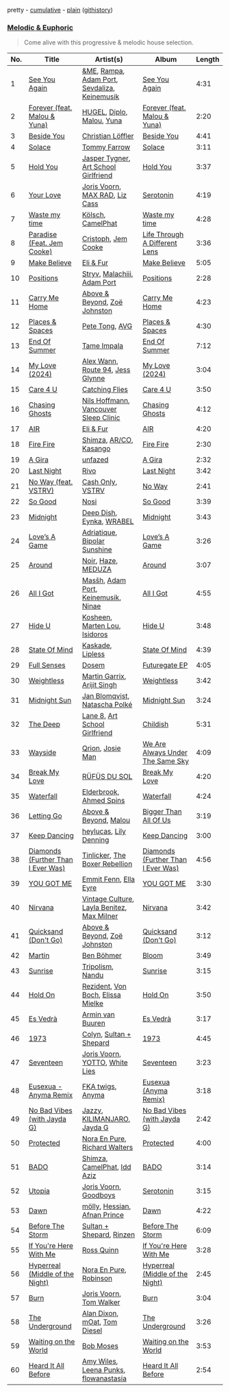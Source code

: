pretty - [cumulative](/playlists/cumulative/Melodic%20&%20Euphoric.md) - [plain](/playlists/plain/37i9dQZF1DWTiVLKoHQ1yC) ([githistory](https://github.githistory.xyz/vitokorn/spotify-playlist-archive/blob/master/playlists/plain/37i9dQZF1DWTiVLKoHQ1yC))
### [Melodic & Euphoric](https://open.spotify.com/playlist/37i9dQZF1DWTiVLKoHQ1yC)

> Come alive with this progressive & melodic house selection.

| No. | Title | Artist(s) | Album | Length |
|---|---|---|---|---|
| 1 | [See You Again](https://open.spotify.com/track/56UAYL2z5DZoj6qJXGrQsA) | [&ME](https://open.spotify.com/artist/5mIowAJMp7RKNheelruV5z), [Rampa](https://open.spotify.com/artist/08jywfUS0hp8XYlYs0cvz8), [Adam Port](https://open.spotify.com/artist/2loEsOijJ6XiGzWYFXMIRk), [Sevdaliza](https://open.spotify.com/artist/5MraexJKZDrQYzS98kNwie), [Keinemusik](https://open.spotify.com/artist/26WKgv73kRHD0gEDKD1i8j) | [See You Again](https://open.spotify.com/album/6k4dxoY6e4bis3BHs2C52x) | 4:31 |
| 2 | [Forever (feat. Malou & Yuna)](https://open.spotify.com/track/0WS1qLcXKsCGt5e3dqq30S) | [HUGEL](https://open.spotify.com/artist/5PlfkPxwCpRRWQJBxCa0By), [Diplo](https://open.spotify.com/artist/5fMUXHkw8R8eOP2RNVYEZX), [Malou](https://open.spotify.com/artist/5mU7ohKXRejACFS8eZIixp), [Yuna](https://open.spotify.com/artist/3kHVioJpVxlazAAKQ64pC1) | [Forever (feat. Malou & Yuna)](https://open.spotify.com/album/4nXpTQXjFGtB5n3vC76IBR) | 2:20 |
| 3 | [Beside You](https://open.spotify.com/track/2WfIJfd9wigShyjbYUtdVD) | [Christian Löffler](https://open.spotify.com/artist/3tSvlEzeDnVbQJBTkIA6nO) | [Beside You](https://open.spotify.com/album/5DsgwQLhj3D4vGCPAjkbSS) | 4:41 |
| 4 | [Solace](https://open.spotify.com/track/4BNe5zr3vPLB8hgT5cwKKY) | [Tommy Farrow](https://open.spotify.com/artist/48PJbNNOaXy5gbHGHlar5T) | [Solace](https://open.spotify.com/album/10TASq1hI0uDw6T8A3bohM) | 3:11 |
| 5 | [Hold You](https://open.spotify.com/track/42sEy8EwRIzAMQk5pACbcr) | [Jasper Tygner](https://open.spotify.com/artist/2D7akgJBXcsp8Y2FKdPJCh), [Art School Girlfriend](https://open.spotify.com/artist/3rtvvt1kuQ4luEWq8epaHD) | [Hold You](https://open.spotify.com/album/3tVg0WYwk5drh3NyXqJm8l) | 3:37 |
| 6 | [Your Love](https://open.spotify.com/track/4uleXVmy29pPsBAuTpIjMt) | [Joris Voorn](https://open.spotify.com/artist/4jGpKAmwvU263l0tUh4xKU), [MAX RAD](https://open.spotify.com/artist/2Igm79AVp3dCbQhfF6I60Z), [Liz Cass](https://open.spotify.com/artist/0erHD7VN4kx2WwPg8w53kp) | [Serotonin](https://open.spotify.com/album/1fMbI7RSc0nbFMJPAVWx6l) | 4:19 |
| 7 | [Waste my time](https://open.spotify.com/track/4xCLq4cUWXD5FZS7sRImSL) | [Kölsch](https://open.spotify.com/artist/2D9Oe8R9UhbMvFAsMJpXj0), [CamelPhat](https://open.spotify.com/artist/240wlM8vDrf6S4zCyzGj2W) | [Waste my time](https://open.spotify.com/album/3VsSZzexEbHqQu1hfDrpEY) | 4:28 |
| 8 | [Paradise (Feat. Jem Cooke)](https://open.spotify.com/track/6IB7ACtFpfxFbUR06pA7Xc) | [Cristoph](https://open.spotify.com/artist/532SqCIYmJyXEdEiCJLgYG), [Jem Cooke](https://open.spotify.com/artist/0AkL5tzM3UsDlWak9E0OwH) | [Life Through A Different Lens](https://open.spotify.com/album/4qkVLM1dHnydhcWUOg6U4A) | 3:36 |
| 9 | [Make Believe](https://open.spotify.com/track/1nEDMIR5oi1bLxzRnZgkGo) | [Eli & Fur](https://open.spotify.com/artist/5CkVLGKUJkIc1pmSk10QP4) | [Make Believe](https://open.spotify.com/album/5RxsBzZ4GDZ3khKSeKERdv) | 5:05 |
| 10 | [Positions](https://open.spotify.com/track/3nnStd7PMGgrN0tfmdhv3j) | [Stryv](https://open.spotify.com/artist/6XjgqvaVLUib6lCerbZrYD), [Malachiii](https://open.spotify.com/artist/37lTKHi901VnwngQ7C8noT), [Adam Port](https://open.spotify.com/artist/2loEsOijJ6XiGzWYFXMIRk) | [Positions](https://open.spotify.com/album/3PrRNJ8J2SsqlPjjNvDeah) | 2:28 |
| 11 | [Carry Me Home](https://open.spotify.com/track/0lbDwXKepk4wbsklVuUJMs) | [Above & Beyond](https://open.spotify.com/artist/10gzBoINW3cLJfZUka8Zoe), [Zoë Johnston](https://open.spotify.com/artist/3dWyWwLvZWsWtXZHhmAiFL) | [Carry Me Home](https://open.spotify.com/album/04lXOT3XeBqnKkuQlslh9e) | 4:23 |
| 12 | [Places & Spaces](https://open.spotify.com/track/5ZibjIUUEsl7NKwbAHYAjL) | [Pete Tong](https://open.spotify.com/artist/6n1t55WMsSIUFHrAL4mUsB), [AVG](https://open.spotify.com/artist/0CxqFWFFJmjGVdphWpJhxo) | [Places & Spaces](https://open.spotify.com/album/4eJFOr28wLZ0jwMWgEnFt9) | 4:30 |
| 13 | [End Of Summer](https://open.spotify.com/track/1Iw5iLfAwDvS6frI82gMoV) | [Tame Impala](https://open.spotify.com/artist/5INjqkS1o8h1imAzPqGZBb) | [End Of Summer](https://open.spotify.com/album/3kgOKo0TlU22INB7U0Rqdj) | 7:12 |
| 14 | [My Love (2024)](https://open.spotify.com/track/2nljjiWhzVIugb5vgEMQQk) | [Alex Wann](https://open.spotify.com/artist/6PTNNcLg90Kkl89JcEwKhT), [Route 94](https://open.spotify.com/artist/1dgdvbogmctybPrGEcnYf6), [Jess Glynne](https://open.spotify.com/artist/4ScCswdRlyA23odg9thgIO) | [My Love (2024)](https://open.spotify.com/album/73PdhRzMikkkImZ4qHOzZ3) | 3:04 |
| 15 | [Care 4 U](https://open.spotify.com/track/0HyeHFftm2QGWsp3yuF0Bp) | [Catching Flies](https://open.spotify.com/artist/4zAOqBfNLyWFvj1e3yvypJ) | [Care 4 U](https://open.spotify.com/album/1Tgs6XBRjJZwsxhon8yDXl) | 3:50 |
| 16 | [Chasing Ghosts](https://open.spotify.com/track/4uzqcDlCOl0et4pGtfkka5) | [Nils Hoffmann](https://open.spotify.com/artist/6sOEMfvCfHQ9dhSWyamXVb), [Vancouver Sleep Clinic](https://open.spotify.com/artist/77BznF1Dr1k5KyEZ6Nn3jB) | [Chasing Ghosts](https://open.spotify.com/album/6SjsSADxNyzHxGbh0qQfq4) | 4:12 |
| 17 | [AIR](https://open.spotify.com/track/3gSIjJhFk9GjUsgD7QjdrF) | [Eli & Fur](https://open.spotify.com/artist/5CkVLGKUJkIc1pmSk10QP4) | [AIR](https://open.spotify.com/album/18gB7JgKL82pJ2SVBsNL2T) | 4:20 |
| 18 | [Fire Fire](https://open.spotify.com/track/35dt2bP4CcBzepyufQbvYZ) | [Shimza](https://open.spotify.com/artist/0WHbjg8hVel1R9kq5794HX), [AR/CO](https://open.spotify.com/artist/7mGI9Sd66FqHjIkwzkgbG7), [Kasango](https://open.spotify.com/artist/3jteNJj8zf2v4qYMGDXa8r) | [Fire Fire](https://open.spotify.com/album/7rIqdKsiVJ2ZAHtxFJm6jf) | 2:30 |
| 19 | [A Gira](https://open.spotify.com/track/5QwJtoSfJqEPHlNCm46uex) | [unfazed](https://open.spotify.com/artist/6Wum1TGlR5ndmClcDmHeg0) | [A Gira](https://open.spotify.com/album/2rC25GOtlshiG5XOkXIh1E) | 2:32 |
| 20 | [Last Night](https://open.spotify.com/track/2fr3zUXQFLztUhpfBu6Wpq) | [Rivo](https://open.spotify.com/artist/2NrprO4CludRmaWtpqud10) | [Last Night](https://open.spotify.com/album/61FSTdvDNl2fNqdGKTrXib) | 3:42 |
| 21 | [No Way (feat. VSTRV)](https://open.spotify.com/track/6P6QpKhOiESf2YvyNYzkkl) | [Cash Only](https://open.spotify.com/artist/3YCvK0FOrGJifQmDc12PVE), [VSTRV](https://open.spotify.com/artist/463HBoPaLcwXy2xva2BP30) | [No Way](https://open.spotify.com/album/2RLmwbB9aPbkkpgdcvwQTq) | 2:41 |
| 22 | [So Good](https://open.spotify.com/track/2S9jqUEI9fiDNtSH707KR4) | [Nosi](https://open.spotify.com/artist/4XECs6DHU3xRrr0uydWY2R) | [So Good](https://open.spotify.com/album/4XdGFi19TK15rVAH9MiFBE) | 3:39 |
| 23 | [Midnight](https://open.spotify.com/track/4gqpWEfLRR1cldkjN1mh5q) | [Deep Dish](https://open.spotify.com/artist/720JYpdCgHuTmDeryW0wEA), [Eynka](https://open.spotify.com/artist/0yG65Hobg0EEGfxqfFq4Jg), [WRABEL](https://open.spotify.com/artist/7r2uG6BlFXKcwmh9ItqlII) | [Midnight](https://open.spotify.com/album/78SHmchzpBWJ9Gt3bLL5CI) | 3:43 |
| 24 | [Love’s A Game](https://open.spotify.com/track/0ytQmrJaRbb6Ogw1C55sV5) | [Adriatique](https://open.spotify.com/artist/02DWGcShQivFepRvGJ7xhB), [Bipolar Sunshine](https://open.spotify.com/artist/0CjWKoS55T7DOt0HJuwF1H) | [Love’s A Game](https://open.spotify.com/album/0OuwtqtwwnHQRwwwJ2Kdcd) | 3:26 |
| 25 | [Around](https://open.spotify.com/track/0qDYl6Bj6oTuaBLNKZfuHb) | [Noir](https://open.spotify.com/artist/2rHW9XpYMGsHj7BmAOSmr9), [Haze](https://open.spotify.com/artist/339nH3LvJ62PHz7OXYAYwd), [MEDUZA](https://open.spotify.com/artist/0xRXCcSX89eobfrshSVdyu) | [Around](https://open.spotify.com/album/4ANmjIhAGKLPOl9F3NrqWC) | 3:07 |
| 26 | [All I Got](https://open.spotify.com/track/2LMK2xLfWLKbfjZgtBWByM) | [Masšh](https://open.spotify.com/artist/6QRqfE9Na7BRYG1mxRYqGs), [Adam Port](https://open.spotify.com/artist/2loEsOijJ6XiGzWYFXMIRk), [Keinemusik](https://open.spotify.com/artist/26WKgv73kRHD0gEDKD1i8j), [Ninae](https://open.spotify.com/artist/5aTBULJ6efMF1VyzcxMXa6) | [All I Got](https://open.spotify.com/album/7Mmq6Qpis7mg3g8j4uzBTL) | 4:55 |
| 27 | [Hide U](https://open.spotify.com/track/4V5CI7i0zZJxXUgwzfjuDI) | [Kosheen](https://open.spotify.com/artist/5squ8uM6fhMQY71t9xobJC), [Marten Lou](https://open.spotify.com/artist/7MmHXD2ESooP0XdgrVuKTK), [Isidoros](https://open.spotify.com/artist/7mruJTmwlBJyHBAdnMtCrb) | [Hide U](https://open.spotify.com/album/1M1V1AUFqCvUMqREoveuAG) | 3:48 |
| 28 | [State Of Mind](https://open.spotify.com/track/769a3KrWIeyqIeAsKSyq2Y) | [Kaskade](https://open.spotify.com/artist/6TQj5BFPooTa08A7pk8AQ1), [Lipless](https://open.spotify.com/artist/0XmmX4fE4SiRMu3ICsP5sA) | [State Of Mind](https://open.spotify.com/album/3l1Cs2OVHkj5aLiFHyOlDg) | 4:39 |
| 29 | [Full Senses](https://open.spotify.com/track/7HPqSOqNJDY0D0x4S2DUEl) | [Dosem](https://open.spotify.com/artist/0zmnkCTbAxYsZAMIqXEzfS) | [Futuregate EP](https://open.spotify.com/album/2144wrwR6t8gSTZWIkAYSZ) | 4:05 |
| 30 | [Weightless](https://open.spotify.com/track/3ZDr3LJNCHailBSkpc29SF) | [Martin Garrix](https://open.spotify.com/artist/60d24wfXkVzDSfLS6hyCjZ), [Arijit Singh](https://open.spotify.com/artist/4YRxDV8wJFPHPTeXepOstw) | [Weightless](https://open.spotify.com/album/1hRQTykXLhpCU8QGBLWVh8) | 3:42 |
| 31 | [Midnight Sun](https://open.spotify.com/track/5H5wa2EQJyOkR0ghHZDcNI) | [Jan Blomqvist](https://open.spotify.com/artist/5wMlMjOLeJfS5DfxqGfm83), [Natascha Polké](https://open.spotify.com/artist/5FLN3H4PiuUQMmFzGmcQ96) | [Midnight Sun](https://open.spotify.com/album/7rsuL0QKTG0jAceR17H1uZ) | 3:24 |
| 32 | [The Deep](https://open.spotify.com/track/71RUnMMD5MX4ew96dMDCl4) | [Lane 8](https://open.spotify.com/artist/27gtK7m9vYwCyJ04zz0kIb), [Art School Girlfriend](https://open.spotify.com/artist/3rtvvt1kuQ4luEWq8epaHD) | [Childish](https://open.spotify.com/album/2tj4SjIgpp92mAT2wtiDoZ) | 5:31 |
| 33 | [Wayside](https://open.spotify.com/track/41BRWHGuqEcSZszacBBCld) | [Qrion](https://open.spotify.com/artist/0bGDTQ78MVgI5Snqo9KJZw), [Josie Man](https://open.spotify.com/artist/1bkxOwOWP9R4SzB6poMhtQ) | [We Are Always Under The Same Sky](https://open.spotify.com/album/0SpZZ8NyMsk2xlKrp9rBkJ) | 4:09 |
| 34 | [Break My Love](https://open.spotify.com/track/3tqyv30P7pO53IAIUo8IeN) | [RÜFÜS DU SOL](https://open.spotify.com/artist/5Pb27ujIyYb33zBqVysBkj) | [Break My Love](https://open.spotify.com/album/52LgW9Zy9r1T3uVsT07Y6Y) | 4:20 |
| 35 | [Waterfall](https://open.spotify.com/track/5XJvzlRR2FnsObtoYy6qoy) | [Elderbrook](https://open.spotify.com/artist/2vf4pRsEY6LpL5tKmqWb64), [Ahmed Spins](https://open.spotify.com/artist/4jercY4pUhY6jB8eQjpVJV) | [Waterfall](https://open.spotify.com/album/4S4VjEK6SsnM7kVDy4w5Yx) | 4:24 |
| 36 | [Letting Go](https://open.spotify.com/track/4cliBLsKJiv3tno21brdKJ) | [Above & Beyond](https://open.spotify.com/artist/10gzBoINW3cLJfZUka8Zoe), [Malou](https://open.spotify.com/artist/5mU7ohKXRejACFS8eZIixp) | [Bigger Than All Of Us](https://open.spotify.com/album/1yXsFzEZ5amp2ocSjGQhkm) | 3:19 |
| 37 | [Keep Dancing](https://open.spotify.com/track/0WYihY6WRZeHYixHV6cMSP) | [heylucas](https://open.spotify.com/artist/4hheW577K2nAMAwDuTGAA4), [Lily Denning](https://open.spotify.com/artist/3gY5phLoPwEPBcHXck53XX) | [Keep Dancing](https://open.spotify.com/album/7478dTxcx2Gg9zuoKLF3RG) | 3:00 |
| 38 | [Diamonds (Further Than I Ever Was)](https://open.spotify.com/track/25Zv9R5lGEZIQkUtERSFeo) | [Tinlicker](https://open.spotify.com/artist/5EmEZjq8eHEC6qFnT63Lza), [The Boxer Rebellion](https://open.spotify.com/artist/7DEseTqRODmSu3C7jxCHl5) | [Diamonds (Further Than I Ever Was)](https://open.spotify.com/album/2UpwdJFrDOlYt6Na23mIV6) | 4:56 |
| 39 | [YOU GOT ME](https://open.spotify.com/track/5xIF1HQGt4ikaGRDevUNOL) | [Emmit Fenn](https://open.spotify.com/artist/3VVLqeEqQQqTgT8YhfY9Z6), [Ella Eyre](https://open.spotify.com/artist/66TrUkUZ3RM29dqeDQRgyA) | [YOU GOT ME](https://open.spotify.com/album/7KEs4DXK74Hcj1JLQeL33D) | 3:30 |
| 40 | [Nirvana](https://open.spotify.com/track/64jx6PV3hXstEZ7hggGeKw) | [Vintage Culture](https://open.spotify.com/artist/28uJnu5EsrGml2tBd7y8ts), [Layla Benitez](https://open.spotify.com/artist/3StMSo3rzsZBfuGaGLq3IE), [Max Milner](https://open.spotify.com/artist/0WFFfBGhY0aC6MQiQ1UQi8) | [Nirvana](https://open.spotify.com/album/1ZohrB8KSfWMc0yNkymR93) | 3:42 |
| 41 | [Quicksand (Don't Go)](https://open.spotify.com/track/31bZ1mzfyByfW5uPw1lxT7) | [Above & Beyond](https://open.spotify.com/artist/10gzBoINW3cLJfZUka8Zoe), [Zoë Johnston](https://open.spotify.com/artist/3dWyWwLvZWsWtXZHhmAiFL) | [Quicksand (Don't Go)](https://open.spotify.com/album/0WCqTOZHxoqdZBkwuyXZEC) | 3:12 |
| 42 | [Martin](https://open.spotify.com/track/6o9cf8uFietnTZLtSGCvHH) | [Ben Böhmer](https://open.spotify.com/artist/5tDjiBYUsTqzd0RkTZxK7u) | [Bloom](https://open.spotify.com/album/57OLEpkhCXysV9FWrSbwid) | 3:49 |
| 43 | [Sunrise](https://open.spotify.com/track/5B4s1YdlPmrvw0ezwn4Dsb) | [Tripolism](https://open.spotify.com/artist/18JlbX3l0yzlwdnQVJrLsp), [Nandu](https://open.spotify.com/artist/5Kf73Whb7MShPJMFlvv8k0) | [Sunrise](https://open.spotify.com/album/3jL6JX0ASVF3UX9P8mZQdV) | 3:15 |
| 44 | [Hold On](https://open.spotify.com/track/6PhDLktpvEInsEyJlStBdf) | [Rezident](https://open.spotify.com/artist/0hzZTaZ59eR5lESXHRVgkc), [Von Boch](https://open.spotify.com/artist/7cR62TCmcorAdyny40NsP0), [Elissa Mielke](https://open.spotify.com/artist/0pu3ESGhCGupolNCwxDCOw) | [Hold On](https://open.spotify.com/album/4NaRLbBHxXA9nqPSwm7ELk) | 3:50 |
| 45 | [Es Vedrà](https://open.spotify.com/track/4Z6W8iMLWY5uuMsAheztBm) | [Armin van Buuren](https://open.spotify.com/artist/0SfsnGyD8FpIN4U4WCkBZ5) | [Es Vedrà](https://open.spotify.com/album/0MB3CQJilu7NFipHOBevET) | 3:17 |
| 46 | [1973](https://open.spotify.com/track/3fCowMGKkshKs0iwAdxZBd) | [Colyn](https://open.spotify.com/artist/5vr1GvUstxr6nwxniKqLOh), [Sultan + Shepard](https://open.spotify.com/artist/14Tg9FvbNismPR1PJHxRau) | [1973](https://open.spotify.com/album/3WROI0h7GqcwLS3KlxAwxV) | 4:45 |
| 47 | [Seventeen](https://open.spotify.com/track/7JWcNzIEvT4YIS0hplWZBs) | [Joris Voorn](https://open.spotify.com/artist/4jGpKAmwvU263l0tUh4xKU), [YOTTO](https://open.spotify.com/artist/5Dyfxq0ZrFjjeFBdSNxDbo), [White Lies](https://open.spotify.com/artist/6ssXMmc5EOUrauZxirM910) | [Seventeen](https://open.spotify.com/album/18n4STVyi9RQAlFSYINDf3) | 3:23 |
| 48 | [Eusexua - Anyma Remix](https://open.spotify.com/track/6uS58ykUmaKr8YWIecDPP6) | [FKA twigs](https://open.spotify.com/artist/6nB0iY1cjSY1KyhYyuIIKH), [Anyma](https://open.spotify.com/artist/4iBwchw0U0GZv5RfVYSMxN) | [Eusexua (Anyma Remix)](https://open.spotify.com/album/3XNLi9xalekB3v4swIj7zN) | 3:18 |
| 49 | [No Bad Vibes (with Jayda G)](https://open.spotify.com/track/4DK8lTWgFCZRcErLgHQXWl) | [Jazzy](https://open.spotify.com/artist/7zAAwgV5Wqmvpb4GzvlRkP), [KILIMANJARO](https://open.spotify.com/artist/4QGD0m9AGZixhuPAzaBeD7), [Jayda G](https://open.spotify.com/artist/3NKVm2Jedcf6ibJr6pMUVx) | [No Bad Vibes (with Jayda G)](https://open.spotify.com/album/7m26pLm2a8SYagLBTD1I8W) | 2:42 |
| 50 | [Protected](https://open.spotify.com/track/1cRRIRrUiPnLOvsnWNhoH9) | [Nora En Pure](https://open.spotify.com/artist/24DO0PijjITGIEWsO8XaPs), [Richard Walters](https://open.spotify.com/artist/3rUqgY188kWz0hKkqnpk9F) | [Protected](https://open.spotify.com/album/4MOIA5rcy0XfN7kRWmSukG) | 4:00 |
| 51 | [BADO](https://open.spotify.com/track/54ThjvbWJnmRSKI7Jp82cA) | [Shimza](https://open.spotify.com/artist/0WHbjg8hVel1R9kq5794HX), [CamelPhat](https://open.spotify.com/artist/240wlM8vDrf6S4zCyzGj2W), [Idd Aziz](https://open.spotify.com/artist/0LC3HTEh3afI3UfpmSdShk) | [BADO](https://open.spotify.com/album/1fDVNJlFOylIlxzbllqADM) | 3:14 |
| 52 | [Utopia](https://open.spotify.com/track/6yeXOGFx7lkO6obKWKZP0r) | [Joris Voorn](https://open.spotify.com/artist/4jGpKAmwvU263l0tUh4xKU), [Goodboys](https://open.spotify.com/artist/2nm38smINjms1LtczR0Cei) | [Serotonin](https://open.spotify.com/album/2yTfM6fWFKAvaUd0gWoJw1) | 3:15 |
| 53 | [Dawn](https://open.spotify.com/track/5adS6sOA3qKVw5qxhRPowE) | [mölly](https://open.spotify.com/artist/6Xu5UlsnkfZs7hVBR9Gmxq), [Hessian](https://open.spotify.com/artist/3LOXsWYvJPnBVnQzCquxAs), [Afnan Prince](https://open.spotify.com/artist/0T3J2fxgciLGud2pwqHixZ) | [Dawn](https://open.spotify.com/album/0YQeE6phJTbw0RH4xrkZXs) | 4:22 |
| 54 | [Before The Storm](https://open.spotify.com/track/1Rd0kA3ditVAlVAb5Hdb1p) | [Sultan + Shepard](https://open.spotify.com/artist/14Tg9FvbNismPR1PJHxRau), [Rinzen](https://open.spotify.com/artist/0kYFb6blNbeBAHaQqyURgI) | [Before The Storm](https://open.spotify.com/album/3STvJmVOJVqeBMRvuNHfoS) | 6:09 |
| 55 | [If You're Here With Me](https://open.spotify.com/track/1gp4PEvDlABR6els2tgWdc) | [Ross Quinn](https://open.spotify.com/artist/7zaRAbRhvbrGObP8CjdTsr) | [If You're Here With Me](https://open.spotify.com/album/5uYuUtiS2gs7X2tVLGkz6M) | 3:28 |
| 56 | [Hyperreal (Middle of the Night)](https://open.spotify.com/track/1f9H7N9ijHFnV0BqJufUIS) | [Nora En Pure](https://open.spotify.com/artist/24DO0PijjITGIEWsO8XaPs), [Robinson](https://open.spotify.com/artist/38CvLGTsjtoloDgv3OKQp8) | [Hyperreal (Middle of the Night)](https://open.spotify.com/album/2pxGM2WjzQEQ7yowyjbnYc) | 2:45 |
| 57 | [Burn](https://open.spotify.com/track/6Qjj2GM9yVFD4mM9L3EfUx) | [Joris Voorn](https://open.spotify.com/artist/4jGpKAmwvU263l0tUh4xKU), [Tom Walker](https://open.spotify.com/artist/7z2avKuuiMAT4XZJFv8Rvh) | [Burn](https://open.spotify.com/album/4VoDJLEzNcvNIMDSZ684yk) | 3:04 |
| 58 | [The Underground](https://open.spotify.com/track/7wGmPBuP4YuLGd8VBr3tXT) | [Alan Dixon](https://open.spotify.com/artist/0yEnnivHzCPxaTfNbWjV7x), [mOat](https://open.spotify.com/artist/5cwcCt2XL9QIC0yZy33Fds), [Tom Diesel](https://open.spotify.com/artist/7rolJUC0OEHjIesmKcAGKX) | [The Underground](https://open.spotify.com/album/1EVXcljYwqRs05PCzODyWB) | 3:26 |
| 59 | [Waiting on the World](https://open.spotify.com/track/3iP2Rwtbe5zBYSqI4ORAaN) | [Bob Moses](https://open.spotify.com/artist/6LHsnRBUYhFyt01PdKXAF5) | [Waiting on the World](https://open.spotify.com/album/1gTzdnIENgVnXUCPd2zaPz) | 3:53 |
| 60 | [Heard It All Before](https://open.spotify.com/track/0myWiaL4haQPN2uPZvVwc2) | [Amy Wiles](https://open.spotify.com/artist/4ztolv1NbTfNxSjS1EgtOX), [Leena Punks](https://open.spotify.com/artist/4v86SW8ZXq6cYAvMnaqYWt), [flowanastasia](https://open.spotify.com/artist/6AAhs4ooZ8UUIuuhWj1ZjM) | [Heard It All Before](https://open.spotify.com/album/6oX3DYMCxQrrwTpaMZc8VH) | 2:54 |